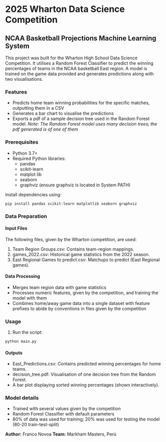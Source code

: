 # 2025 Wharton Data Science Competition
## NCAA Basketball Projections Machine Learning System

This project was built for the Wharton High School Data Science Competition. It utilises a Random Forest Classifier to predict the winning percentages of teams in the NCAA basketball East region. 
A model is trained on the game data provided and generates predictions along with two visualisations. 

### Features
- Predicts home team winning probabilities for the specific matches, outputting them in a CSV
- Generates a bar chart to visualise the predictions
- Exports a pdf of a sample decision tree used in the Random Forest model. 
*Note: The Random Forest model uses many decision trees; the pdf generated is of one of them*

### Prerequisites
- Python 3.7+
- Required Python libraries:
    - pandas
    - scikit-learn
    - matplot lib
    - seaborn
    - graphviz (ensure graphviz is located in System PATH)

Install dependencies using:
```bash
pip install pandas scikit-learn matplotlib seaborn graphviz
```

### Data Preparation
#### Input Files
The following files, given by the Wharton competition, are used:
1. Team Region Groups.csv: Contains team-region mappings.
2. games_2022.csv: Historical game statistics from the 2022 season.
3. East Regional Games to predict.csv: Matchups to predict (East Regional games).

#### Data Processing
 - Merges team region data with game statistics
 - Processes numeric features, given by the competition, and training the model with them
- Combines home/away game data into a single dataset with feature prefixes to abide by conventions in files given by the competition

### Usage
1. Run the script:
```bash
python main.py
```

#### Outputs
- East_Predictions.csv: Contains predicted winning percentages for home teams.
- decision_tree.pdf: Visualisation of one decision tree from the Random Forest.
- A bar plot displaying sorted winning percentages (shown interactively).

### Model details
- Trained with several values given by the competition
- Random Forest Classifier with default parameters
- 80% of data was used for training; 20% was used for testing the model (80-20 train-test-split)

**Author:** Franco Novoa
**Team:** Markham Masters, Perú
